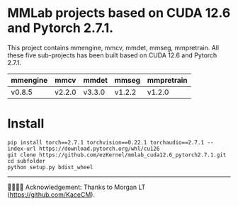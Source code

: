 # MMLab projects based on CUDA 12.6 and Pytorch 2.7.1.

This project contains mmengine, mmcv, mmdet, mmseg, mmpretrain. All these five sub-projects has been built based on CUDA 12.6 and Pytorch 2.7.1.

|mmengine|mmcv|mmdet|mmseg|mmpretrain|
|---|---|---|---|---|
|v0.8.5|v2.2.0|v3.3.0|v1.2.2|v1.2.0|

# Install
```
pip install torch==2.7.1 torchvision==0.22.1 torchaudio==2.7.1 --index-url https://download.pytorch.org/whl/cu126
git clone https://github.com/ezKernel/mmlab_cuda12.6_pytorch2.7.1.git
cd subfolder
python setup.py bdist_wheel
```



----
🎉🎉🎉🎉 Acknowledgement: Thanks to Morgan LT (https://github.com/KaceCM).
